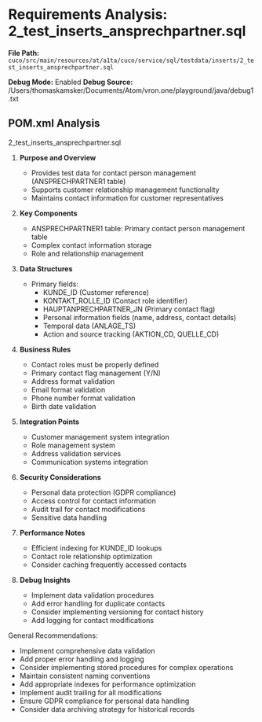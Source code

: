# Requirements Analysis: 2_test_inserts_ansprechpartner.sql

**File Path:** `cuco/src/main/resources/at/a1ta/cuco/service/sql/testdata/inserts/2_test_inserts_ansprechpartner.sql`

**Debug Mode:** Enabled
**Debug Source:** /Users/thomaskamsker/Documents/Atom/vron.one/playground/java/debug1.txt

## POM.xml Analysis

2_test_inserts_ansprechpartner.sql

1. **Purpose and Overview**
   - Provides test data for contact person management (ANSPRECHPARTNER1 table)
   - Supports customer relationship management functionality
   - Maintains contact information for customer representatives

2. **Key Components**
   - ANSPRECHPARTNER1 table: Primary contact person management table
   - Complex contact information storage
   - Role and relationship management

3. **Data Structures**
   - Primary fields:
     * KUNDE_ID (Customer reference)
     * KONTAKT_ROLLE_ID (Contact role identifier)
     * HAUPTANPRECHPARTNER_JN (Primary contact flag)
     * Personal information fields (name, address, contact details)
     * Temporal data (ANLAGE_TS)
     * Action and source tracking (AKTION_CD, QUELLE_CD)

4. **Business Rules**
   - Contact roles must be properly defined
   - Primary contact flag management (Y/N)
   - Address format validation
   - Email format validation
   - Phone number format validation
   - Birth date validation

5. **Integration Points**
   - Customer management system integration
   - Role management system
   - Address validation services
   - Communication systems integration

6. **Security Considerations**
   - Personal data protection (GDPR compliance)
   - Access control for contact information
   - Audit trail for contact modifications
   - Sensitive data handling

7. **Performance Notes**
   - Efficient indexing for KUNDE_ID lookups
   - Contact role relationship optimization
   - Consider caching frequently accessed contacts

8. **Debug Insights**
   - Implement data validation procedures
   - Add error handling for duplicate contacts
   - Consider implementing versioning for contact history
   - Add logging for contact modifications

General Recommendations:
- Implement comprehensive data validation
- Add proper error handling and logging
- Consider implementing stored procedures for complex operations
- Maintain consistent naming conventions
- Add appropriate indexes for performance optimization
- Implement audit trailing for all modifications
- Ensure GDPR compliance for personal data handling
- Consider data archiving strategy for historical records